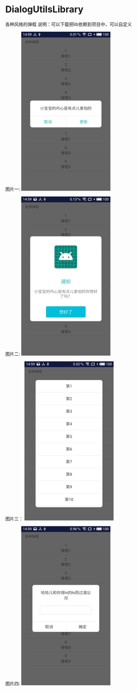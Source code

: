 # DialogUtilsLibrary
各种风格的弹框
说明：可以下载把lib依赖到项目中，可以自定义





图片一:
![image](https://github.com/Hunter2916/DialogUtilsLibrary/blob/master/S90919-145928%20(1).jpg)

图片二:
![image](https://github.com/Hunter2916/DialogUtilsLibrary/blob/master/S90919-145933%20(1).jpg)

图片三：
![image](https://github.com/Hunter2916/DialogUtilsLibrary/blob/master/S90919-145941%20(1).jpg)

图片四:
![image](https://github.com/Hunter2916/DialogUtilsLibrary/blob/master/S90919-145950.jpg)

